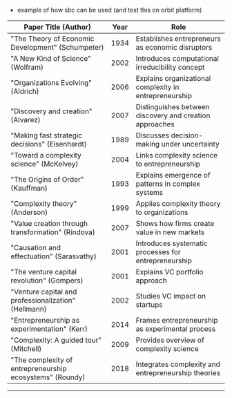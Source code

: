 - example of how sbc can be used (and test this on orbit platform)

| Paper Title (Author)                                     | Year | Role                                                    |
| -------------------------------------------------------- | ---- | ------------------------------------------------------- |
| "The Theory of Economic Development" (Schumpeter)        | 1934 | Establishes entrepreneurs as economic disruptors        |
| "A New Kind of Science" (Wolfram)                        | 2002 | Introduces computational irreducibility concept         |
| "Organizations Evolving" (Aldrich)                       | 2006 | Explains organizational complexity in entrepreneurship  |
| "Discovery and creation" (Alvarez)                       | 2007 | Distinguishes between discovery and creation approaches |
| "Making fast strategic decisions" (Eisenhardt)           | 1989 | Discusses decision-making under uncertainty             |
| "Toward a complexity science" (McKelvey)                 | 2004 | Links complexity science to entrepreneurship            |
| "The Origins of Order" (Kauffman)                        | 1993 | Explains emergence of patterns in complex systems       |
| "Complexity theory" (Anderson)                           | 1999 | Applies complexity theory to organizations              |
| "Value creation through transformation" (Rindova)        | 2007 | Shows how firms create value in new markets             |
| "Causation and effectuation" (Sarasvathy)                | 2001 | Introduces systematic processes for entrepreneurship    |
| "The venture capital revolution" (Gompers)               | 2001 | Explains VC portfolio approach                          |
| "Venture capital and professionalization" (Hellmann)     | 2002 | Studies VC impact on startups                           |
| "Entrepreneurship as experimentation" (Kerr)             | 2014 | Frames entrepreneurship as experimental process         |
| "Complexity: A guided tour" (Mitchell)                   | 2009 | Provides overview of complexity science                 |
| "The complexity of entrepreneurship ecosystems" (Roundy) | 2018 | Integrates complexity and entrepreneurship theories     |

----